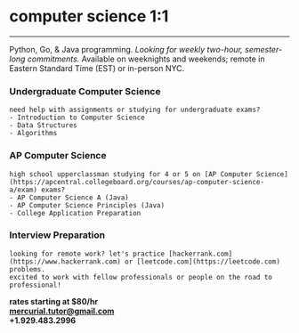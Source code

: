 <style>
body {
    background-image: url('images/watercolor.jpg');
    background-repeat: no-repeat;
    background-size: 100% 100%;
}
</style>

# computer science 1:1

---

Python, Go, & Java programming. *Looking for weekly two-hour, semester-long commitments.* 
Available on weeknights and weekends; remote in Eastern Standard Time (EST) or in-person NYC.

### Undergraduate Computer Science

```
need help with assignments or studying for undergraduate exams?
- Introduction to Computer Science
- Data Structures
- Algorithms
```

### AP Computer Science

```
high school upperclassman studying for 4 or 5 on [AP Computer Science](https://apcentral.collegeboard.org/courses/ap-computer-science-a/exam) exams?
- AP Computer Science A (Java)
- AP Computer Science Principles (Java)
- College Application Preparation
```

### Interview Preparation

```
looking for remote work? let's practice [hackerrank.com](https://www.hackerrank.com) or [leetcode.com](https://leetcode.com) problems.
excited to work with fellow professionals or people on the road to professional!
```

**rates starting at $80/hr**  
**<mercurial.tutor@gmail.com>**  
**+1.929.483.2996**